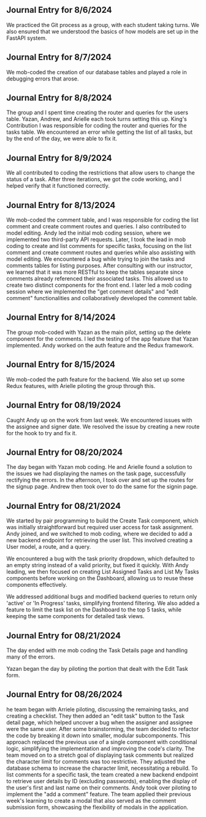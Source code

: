 ## Journal Entry for 8/6/2024
We practiced the Git process as a group, with each student taking turns. We also ensured that we understood the basics of how models are set up in the FastAPI system.

## Journal Entry for 8/7/2024
We mob-coded the creation of our database tables and played a role in debugging errors that arose.

## Journal Entry for 8/8/2024
The group and I spent time creating the router and queries for the users table. Yazan, Andrew, and Arielle each took turns setting this up.
King's Contribution
I was responsible for coding the router and queries for the tasks table. We encountered an error while getting the list of all tasks, but by the end of the day, we were able to fix it.

## Journal Entry for 8/9/2024
We all contributed to coding the restrictions that allow users to change the status of a task. After three iterations, we got the code working, and I helped verify that it functioned correctly.

## Journal Entry for 8/13/2024
We mob-coded the comment table, and I was responsible for coding the list comment and create comment routes and queries. I also contributed to model editing.
Andy led the initial mob coding session, where we implemented two third-party API requests. Later, I took the lead in mob coding to create and list comments for specific tasks, focusing on the list comment and create comment routes and queries while also assisting with model editing.
We encountered a bug while trying to join the tasks and comments tables for listing purposes. After consulting with our instructor, we learned that it was more RESTful to keep the tables separate since comments already referenced their associated tasks. This allowed us to create two distinct components for the front end.
I later led a mob coding session where we implemented the "get comment details" and "edit comment" functionalities and collaboratively developed the comment table.

## Journal Entry for 8/14/2024
The group mob-coded with Yazan as the main pilot, setting up the delete component for the comments.
I led the testing of the app feature that Yazan implemented.
Andy worked on the auth feature and the Redux framework.

## Journal Entry for 8/15/2024
We mob-coded the path feature for the backend. We also set up some Redux features, with Arielle piloting the group through this.

## Journal Entry for 08/19/2024
Caught Andy up on the work from last week.
We encountered issues with the assignee and signer date.
We resolved the issue by creating a new route for the hook to try and fix it.

## Journal Entry for 08/20/2024
The day began with Yazan mob coding. He and Arielle found a solution to the issues we had displaying the names on the task page, successfully rectifying the errors.
In the afternoon, I took over and set up the routes for the signup page.
Andrew then took over to do the same for the signin page.


## Journal Entry for 08/21/2024
We started by pair programming to build the Create Task component, which was initially straightforward but required user access for task assignment. Andy joined, and we switched to mob coding, where we decided to add a new backend endpoint for retrieving the user list. This involved creating a User model, a route, and a query.

We encountered a bug with the task priority dropdown, which defaulted to an empty string instead of a valid priority, but fixed it quickly. With Andy leading, we then focused on creating List Assigned Tasks and List My Tasks components before working on the Dashboard, allowing us to reuse these components effectively.

We addressed additional bugs and modified backend queries to return only 'active' or 'In Progress' tasks, simplifying frontend filtering. We also added a feature to limit the task list on the Dashboard to the top 5 tasks, while keeping the same components for detailed task views.


## Journal Entry for 08/21/2024
The day ended with me mob coding the Task Details page and handling many of the errors.

Yazan began the day by piloting the portion that dealt with the Edit Task form.

## Journal Entry for 08/26/2024
he team began with Arriele piloting, discussing the remaining tasks, and creating a checklist. They then added an "edit task" button to the Task detail page, which helped uncover a bug when the assigner and assignee were the same user.
After some brainstorming, the team decided to refactor the code by breaking it down into smaller, modular subcomponents. This approach replaced the previous use of a single component with conditional logic, simplifying the implementation and improving the code's clarity.
The team moved on to a stretch goal of displaying task comments but realized the character limit for comments was too restrictive. They adjusted the database schema to increase the character limit, necessitating a rebuild.
To list comments for a specific task, the team created a new backend endpoint to retrieve user details by ID (excluding passwords), enabling the display of the user's first and last name on their comments. Andy took over piloting to implement the "add a comment" feature. The team applied their previous week's learning to create a modal that also served as the comment submission form, showcasing the flexibility of modals in the application.
